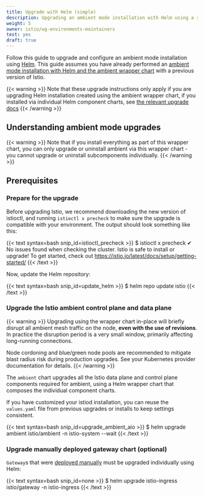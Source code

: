 ```yaml
---
title: Upgrade with Helm (simple)
description: Upgrading an ambient mode installation with Helm using a single chart
weight: 5
owner: istio/wg-environments-maintainers
test: yes
draft: true
---
```


Follow this guide to upgrade and configure an ambient mode installation using
[Helm](https://helm.sh/docs/). This guide assumes you have already performed an [ambient mode installation with Helm and the ambient wrapper chart](/docs/ambient/install/helm/all-in-one) with a previous version of Istio.

{{< warning >}}
Note that these upgrade instructions only apply if you are upgrading Helm installation created using the 
ambient wrapper chart, if you installed via individual Helm component charts, see [the relevant upgrade docs](docs/ambient/upgrade/helm)
{{< /warning >}}

## Understanding ambient mode upgrades

{{< warning >}}
Note that if you install everything as part of this wrapper chart, you can only upgrade or uninstall
ambient via this wrapper chart - you cannot upgrade or uninstall subcomponents individually.
{{< /warning >}}

## Prerequisites

### Prepare for the upgrade

Before upgrading Istio, we recommend downloading the new version of istioctl, and running `istioctl x precheck` to make sure the upgrade is compatible with your environment. The output should look something like this:

{{< text syntax=bash snip_id=istioctl_precheck >}}
$ istioctl x precheck
✔ No issues found when checking the cluster. Istio is safe to install or upgrade!
  To get started, check out <https://istio.io/latest/docs/setup/getting-started/>
{{< /text >}}

Now, update the Helm repository:

{{< text syntax=bash snip_id=update_helm >}}
$ helm repo update istio
{{< /text >}}

### Upgrade the Istio ambient control plane and data plane

{{< warning >}}
Upgrading using the wrapper chart in-place will briefly disrupt all ambient mesh traffic on the node,  **even with the use of revisions**. In practice the disruption period is a very small window, primarily affecting long-running connections.

Node cordoning and blue/green node pools are recommended to mitigate blast radius risk during production upgrades. See your Kubernetes provider documentation for details.
{{< /warning >}}

The `ambient` chart upgrades all the Istio data plane and control plane components required for
ambient, using a Helm wrapper chart that composes the individual component charts.

If you have customized your istiod installation, you can reuse the `values.yaml` file from previous upgrades or installs to keep settings consistent.

{{< text syntax=bash snip_id=upgrade_ambient_aio >}}
$ helm upgrade ambient istio/ambient -n istio-system --wait
{{< /text >}}

### Upgrade manually deployed gateway chart (optional)

`Gateway`s that were [deployed manually](/docs/tasks/traffic-management/ingress/gateway-api/#manual-deployment) must be upgraded individually using Helm:

{{< text syntax=bash snip_id=none >}}
$ helm upgrade istio-ingress istio/gateway -n istio-ingress
{{< /text >}}
